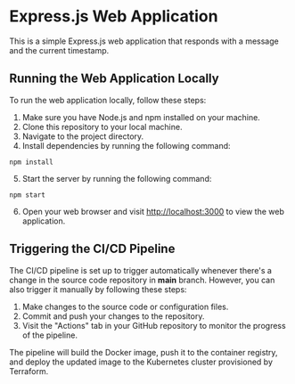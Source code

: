 # Express.js Web Application

This is a simple Express.js web application that responds with a message and the current timestamp.

## Running the Web Application Locally

To run the web application locally, follow these steps:

1. Make sure you have Node.js and npm installed on your machine.
2. Clone this repository to your local machine.
3. Navigate to the project directory.
4. Install dependencies by running the following command:
 ```
 npm install
 ```
 5. Start the server by running the following command:
 ```
 npm start
 ```
 6. Open your web browser and visit [http://localhost:3000](http://localhost:3000) to view the web application.

## Triggering the CI/CD Pipeline

The CI/CD pipeline is set up to trigger automatically whenever there's a change in the source code repository in **main** branch. However, you can also trigger it manually by following these steps:

1. Make changes to the source code or configuration files.
2. Commit and push your changes to the repository.
3. Visit the "Actions" tab in your GitHub repository to monitor the progress of the pipeline.

The pipeline will build the Docker image, push it to the container registry, and deploy the updated image to the Kubernetes cluster provisioned by Terraform.




